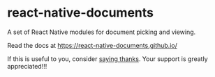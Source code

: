 # react-native-documents

A set of React Native modules for document picking and viewing.

Read the docs at https://react-native-documents.github.io/

If this is useful to you, consider [saying thanks](https://github.com/sponsors/vonovak). Your support is greatly appreciated!!!
